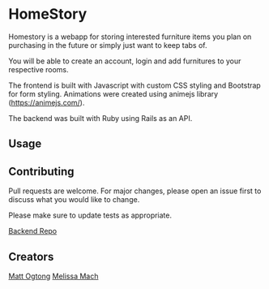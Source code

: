 # HomeStory

Homestory is a webapp for storing interested furniture items you plan on purchasing in the future or simply just want to keep tabs of.

You will be able to create an account, login and add furnitures to your respective rooms. 

The frontend is built with Javascript with custom CSS styling and Bootstrap for form styling. Animations were created using animejs library (https://animejs.com/).

The backend was built with Ruby using Rails as an API.

## Usage

## Contributing
Pull requests are welcome. For major changes, please open an issue first to discuss what you would like to change.

Please make sure to update tests as appropriate.

[Backend Repo](https://github.com/matthewogtong/homestory-backend)

## Creators
[Matt Ogtong](https://github.com/matthewogtong)
[Melissa Mach](https://github.com/thecodeplanner)
